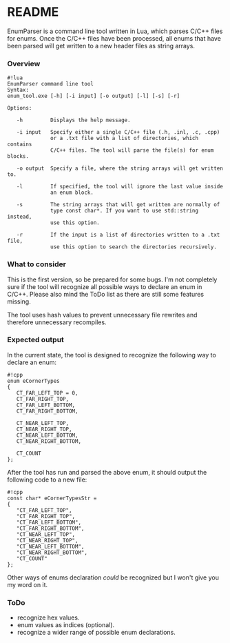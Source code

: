 # README #

EnumParser is a command line tool written in Lua, which parses C/C++ files for enums. 
Once the C/C++ files have been processed, all enums that have been parsed will get written 
to a new header files as string arrays.

### Overview ###

```
#!lua
EnumParser command line tool
Syntax:
enum_tool.exe [-h] [-i input] [-o output] [-l] [-s] [-r]

Options:

   -h         Displays the help message.

   -i input   Specify either a single C/C++ file (.h, .inl, .c, .cpp)
              or a .txt file with a list of directories, which contains
              C/C++ files. The tool will parse the file(s) for enum blocks.

   -o output  Specify a file, where the string arrays will get written to.

   -l         If specified, the tool will ignore the last value inside
              an enum block.

   -s         The string arrays that will get written are normally of
              type const char*. If you want to use std::string instead,
              use this option.

   -r         If the input is a list of directories written to a .txt file,
              use this option to search the directories recursively.
```


### What to consider ###
This is the first version, so be prepared for some bugs.
I'm not completely sure if the tool will recognize all 
possible ways to declare an enum in C/C++. Please also mind the ToDo list 
as there are still some features missing.

The tool uses hash values to prevent unnecessary file rewrites and therefore
unnecessary recompiles.


### Expected output ###
In the current state, the tool is designed to recognize the 
following way to declare an enum:

```
#!cpp
enum eCornerTypes
{
   CT_FAR_LEFT_TOP = 0,
   CT_FAR_RIGHT_TOP,
   CT_FAR_LEFT_BOTTOM,
   CT_FAR_RIGHT_BOTTOM,

   CT_NEAR_LEFT_TOP,
   CT_NEAR_RIGHT_TOP,
   CT_NEAR_LEFT_BOTTOM,
   CT_NEAR_RIGHT_BOTTOM,

   CT_COUNT
};
```

After the tool has run and parsed the above enum, it should
output the following code to a new file:

```
#!cpp
const char* eCornerTypesStr = 
{
   "CT_FAR_LEFT_TOP",
   "CT_FAR_RIGHT_TOP",
   "CT_FAR_LEFT_BOTTOM",
   "CT_FAR_RIGHT_BOTTOM",
   "CT_NEAR_LEFT_TOP",
   "CT_NEAR_RIGHT_TOP",
   "CT_NEAR_LEFT_BOTTOM",
   "CT_NEAR_RIGHT_BOTTOM",
   "CT_COUNT"
};
```

Other ways of enums declaration *could* be recognized but I won't give you my word on it. 

### ToDo ###
* recognize hex values.
* enum values as indices (optional).
* recognize a wider range of possible enum declarations.